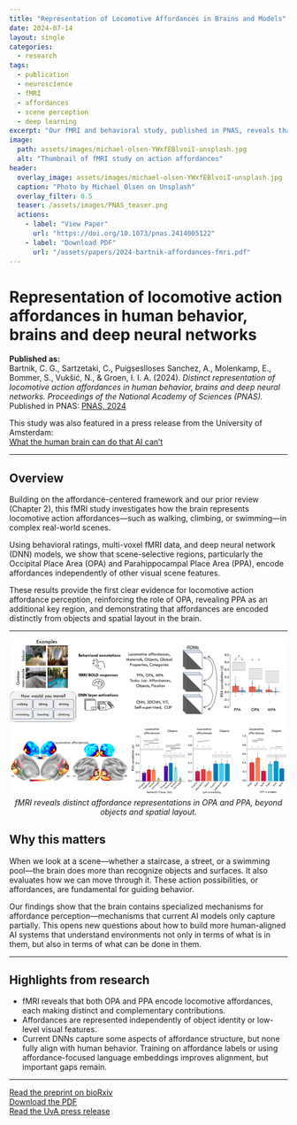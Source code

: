 ```yaml
---
title: "Representation of Locomotive Affordances in Brains and Models"
date: 2024-07-14
layout: single
categories:
  - research
tags:
  - publication
  - neuroscience
  - fMRI
  - affordances
  - scene perception
  - deep learning
excerpt: "Our fMRI and behavioral study, published in PNAS, reveals that human visual cortex distinctly represents locomotive affordances in scenes—beyond what current DNNs can model."
image:
  path: assets/images/michael-olsen-YWxfEBlvoiI-unsplash.jpg
  alt: "Thumbnail of fMRI study on action affordances"
header:
  overlay_image: assets/images/michael-olsen-YWxfEBlvoiI-unsplash.jpg
  caption: "Photo by Michael Olsen on Unsplash"
  overlay_filter: 0.5
  teaser: /assets/images/PNAS_teaser.png
  actions:
    - label: "View Paper"
      url: "https://doi.org/10.1073/pnas.2414005122"
    - label: "Download PDF"
      url: "/assets/papers/2024-bartnik-affordances-fmri.pdf"
---
```


# Representation of locomotive action affordances in human behavior, brains and deep neural networks  

**Published as:**  
Bartnik, C. G., Sartzetaki, C., Puigseslloses Sanchez, A., Molenkamp, E., Bommer, S., Vukšić, N., & Groen, I. I. A. (2024). *Distinct representation of locomotive action affordances in human behavior, brains and deep neural networks.* *Proceedings of the National Academy of Sciences (PNAS).*  
Published in PNAS: [PNAS, 2024](https://doi.org/10.1073/pnas.2414005122)  

This study was also featured in a press release from the University of Amsterdam:  
[What the human brain can do that AI can’t](https://www.uva.nl/en/content/news/press-releases/2025/06/what-the-human-brain-can-do-that-ai-cant.html)  

---

## Overview  
Building on the affordance-centered framework and our prior review (Chapter 2), this fMRI study investigates how the brain represents locomotive action affordances—such as walking, climbing, or swimming—in complex real-world scenes.  

Using behavioral ratings, multi-voxel fMRI data, and deep neural network (DNN) models, we show that scene-selective regions, particularly the Occipital Place Area (OPA) and Parahippocampal Place Area (PPA), encode affordances independently of other visual scene features.  

These results provide the first clear evidence for locomotive action affordance perception, reinforcing the role of OPA, revealing PPA as an additional key region, and demonstrating that affordances are encoded distinctly from objects and spatial layout in the brain.  

---

<p align="center">
  <img src="/assets/images/fmri_website_image.png" alt="fMRI overview of affordance representations" width="1000"><br>
  <em>fMRI reveals distinct affordance representations in OPA and PPA, beyond objects and spatial layout.</em>
</p>

## Why this matters  
When we look at a scene—whether a staircase, a street, or a swimming pool—the brain does more than recognize objects and surfaces. It also evaluates how we can move through it. These action possibilities, or affordances, are fundamental for guiding behavior.  

Our findings show that the brain contains specialized mechanisms for affordance perception—mechanisms that current AI models only capture partially. This opens new questions about how to build more human-aligned AI systems that understand environments not only in terms of what is in them, but also in terms of what can be done in them.  

---

## Highlights from research  
- fMRI reveals that both OPA and PPA encode locomotive affordances, each making distinct and complementary contributions.  
- Affordances are represented independently of object identity or low-level visual features.  
- Current DNNs capture some aspects of affordance structure, but none fully align with human behavior. Training on affordance labels or using affordance-focused language embeddings improves alignment, but important gaps remain.  


---

[Read the preprint on bioRxiv](https://doi.org/10.1101/2024.05.15.594298)  
[Download the PDF](/assets/papers/2024-bartnik-affordances-fmri.pdf)  
[Read the UvA press release](https://www.uva.nl/en/content/news/press-releases/2025/06/what-the-human-brain-can-do-that-ai-cant.html)  
